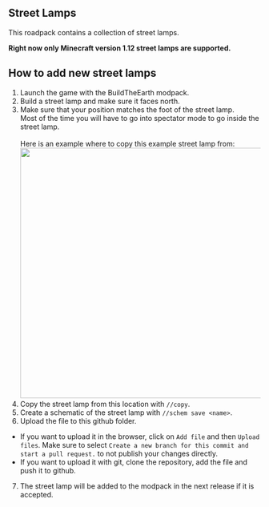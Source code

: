 ## Street Lamps

This roadpack contains a collection of street lamps.

**Right now only Minecraft version 1.12 street lamps are supported.**

## How to add new street lamps

1. Launch the game with the BuildTheEarth modpack.
2. Build a street lamp and make sure it faces north.
3. Make sure that your position matches the foot of the street lamp.<br>Most of the time you will have to go into spectator mode to go inside the street lamp.<br><br>
Here is an example where to copy this example street lamp from: <br>
<img src="https://github.com/BuildTheEarth/GeneratorCollections/assets/66020920/fe67c58d-eb38-404a-b082-00991dc48289" width="500px"> <br>
4. Copy the street lamp from this location with `//copy`.
5. Create a schematic of the street lamp with `//schem save <name>`.
6. Upload the file to this github folder.
- If you want to upload it in the browser, click on `Add file` and then `Upload files`. Make sure to select `Create a new branch for this commit and start a pull request.` to not publish your changes directly.
- If you want to upload it with git, clone the repository, add the file and push it to github.
7. The street lamp will be added to the modpack in the next release if it is accepted.
